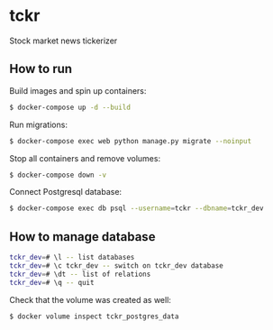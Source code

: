 # tckr
Stock market news tickerizer

## How to run
Build images and spin up containers:
```bash
$ docker-compose up -d --build
```

Run migrations:
```bash
$ docker-compose exec web python manage.py migrate --noinput
```

Stop all containers and remove volumes:
```bash
$ docker-compose down -v
```

Connect Postgresql database:
```bash
$ docker-compose exec db psql --username=tckr --dbname=tckr_dev
```

## How to manage database
```bash
tckr_dev=# \l -- list databases
tckr_dev=# \c tckr_dev -- switch on tckr_dev database
tckr_dev=# \dt -- list of relations
tckr_dev=# \q -- quit
```

Check that the volume was created as well:
```bash
$ docker volume inspect tckr_postgres_data
```
